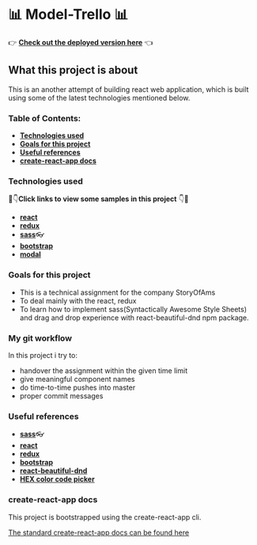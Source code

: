 # :bar_chart: Model-Trello :bar_chart:

:point_right: **[Check out the deployed version here](https://model-trello.netlify.com/)** :point_left:

## What this project is about

This is an another attempt of building react web application, which is built using some of the latest technologies mentioned below.

### Table of Contents:

* **[Technologies used](https://github.com/amuru0S/Model-Trello#technologies-used)**
* **[Goals for this project](https://github.com/amuru0S/Model-Trello#goals-for-this-project)**
* **[Useful references](https://github.com/amuru0S/Model-Trello#useful-references)**
* **[create-react-app docs](https://github.com/amuru0S/Model-Trello#create-react-app-docs)**


### Technologies used

:eyes::point_down:**Click links to view some samples in this project** :point_down::eyes:

* **[react](https://github.com/amuru0S/Model-Trello/blob/master/src/components/presentation/BoardView.js)**
* **[redux](https://github.com/amuru0S/Model-Trello/blob/master/src/components/container/Home.js)**
* **[sass](https://github.com/amuru0S/Model-Trello/blob/master/src/variables.scss)**:eyeglasses:
* **[bootstrap](https://github.com/amuru0S/Model-Trello/blob/master/src/index.js)**
* **[modal](https://github.com/amuru0S/Model-Trello/blob/master/src/components/presentation/EditTaskModal.js)**

### Goals for this project

* This is a technical assignment for the company StoryOfAms 
* To deal mainly with the react, redux
* To learn how to implement sass(Syntactically Awesome Style Sheets) and drag and drop experience with react-beautiful-dnd npm package.

### My git workflow

In this project i try to:

* handover the assignment within the given time limit
* give meaningful component names
* do time-to-time pushes into master
* proper commit messages

### Useful references

* **[sass](https://sass-lang.com/)**:eyeglasses:
* **[react](https://reactjs.org/docs/getting-started.html)**
* **[redux](https://redux.js.org/)**
* **[bootstrap](https://getbootstrap.com/)**
* **[react-beautiful-dnd](https://react-beautiful-dnd.netlify.com/?path=/story/single-vertical-list--basic)**
* **[HEX color code picker](https://flatuicolors.com/)**

### create-react-app docs

This project is bootstrapped using the create-react-app cli.

[The standard create-react-app docs can be found here]()
